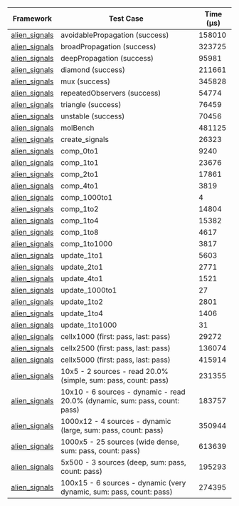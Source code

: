 | Framework | Test Case | Time (μs) |
| --- | --- | --- |
| [alien_signals](https://github.com/medz/alien-signals-dart) | avoidablePropagation (success) | 158010 |
| [alien_signals](https://github.com/medz/alien-signals-dart) | broadPropagation (success) | 323725 |
| [alien_signals](https://github.com/medz/alien-signals-dart) | deepPropagation (success) | 95981 |
| [alien_signals](https://github.com/medz/alien-signals-dart) | diamond (success) | 211661 |
| [alien_signals](https://github.com/medz/alien-signals-dart) | mux (success) | 345828 |
| [alien_signals](https://github.com/medz/alien-signals-dart) | repeatedObservers (success) | 54774 |
| [alien_signals](https://github.com/medz/alien-signals-dart) | triangle (success) | 76459 |
| [alien_signals](https://github.com/medz/alien-signals-dart) | unstable (success) | 70456 |
| [alien_signals](https://github.com/medz/alien-signals-dart) | molBench | 481125 |
| [alien_signals](https://github.com/medz/alien-signals-dart) | create_signals | 26323 |
| [alien_signals](https://github.com/medz/alien-signals-dart) | comp_0to1 | 9240 |
| [alien_signals](https://github.com/medz/alien-signals-dart) | comp_1to1 | 23676 |
| [alien_signals](https://github.com/medz/alien-signals-dart) | comp_2to1 | 17861 |
| [alien_signals](https://github.com/medz/alien-signals-dart) | comp_4to1 | 3819 |
| [alien_signals](https://github.com/medz/alien-signals-dart) | comp_1000to1 | 4 |
| [alien_signals](https://github.com/medz/alien-signals-dart) | comp_1to2 | 14804 |
| [alien_signals](https://github.com/medz/alien-signals-dart) | comp_1to4 | 15382 |
| [alien_signals](https://github.com/medz/alien-signals-dart) | comp_1to8 | 4617 |
| [alien_signals](https://github.com/medz/alien-signals-dart) | comp_1to1000 | 3817 |
| [alien_signals](https://github.com/medz/alien-signals-dart) | update_1to1 | 5603 |
| [alien_signals](https://github.com/medz/alien-signals-dart) | update_2to1 | 2771 |
| [alien_signals](https://github.com/medz/alien-signals-dart) | update_4to1 | 1521 |
| [alien_signals](https://github.com/medz/alien-signals-dart) | update_1000to1 | 27 |
| [alien_signals](https://github.com/medz/alien-signals-dart) | update_1to2 | 2801 |
| [alien_signals](https://github.com/medz/alien-signals-dart) | update_1to4 | 1406 |
| [alien_signals](https://github.com/medz/alien-signals-dart) | update_1to1000 | 31 |
| [alien_signals](https://github.com/medz/alien-signals-dart) | cellx1000 (first: pass, last: pass) | 29272 |
| [alien_signals](https://github.com/medz/alien-signals-dart) | cellx2500 (first: pass, last: pass) | 136074 |
| [alien_signals](https://github.com/medz/alien-signals-dart) | cellx5000 (first: pass, last: pass) | 415914 |
| [alien_signals](https://github.com/medz/alien-signals-dart) | 10x5 - 2 sources - read 20.0% (simple, sum: pass, count: pass) | 231355 |
| [alien_signals](https://github.com/medz/alien-signals-dart) | 10x10 - 6 sources - dynamic - read 20.0% (dynamic, sum: pass, count: pass) | 183757 |
| [alien_signals](https://github.com/medz/alien-signals-dart) | 1000x12 - 4 sources - dynamic (large, sum: pass, count: pass) | 350944 |
| [alien_signals](https://github.com/medz/alien-signals-dart) | 1000x5 - 25 sources (wide dense, sum: pass, count: pass) | 613639 |
| [alien_signals](https://github.com/medz/alien-signals-dart) | 5x500 - 3 sources (deep, sum: pass, count: pass) | 195293 |
| [alien_signals](https://github.com/medz/alien-signals-dart) | 100x15 - 6 sources - dynamic (very dynamic, sum: pass, count: pass) | 274395 |
